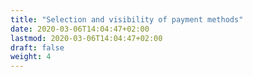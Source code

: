 ```yaml
---
title: "Selection and visibility of payment methods"
date: 2020-03-06T14:04:47+02:00
lastmod: 2020-03-06T14:04:47+02:00
draft: false
weight: 4
---
```

